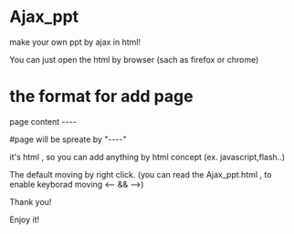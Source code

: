 Ajax_ppt
========

make your own ppt by ajax in html!

You can just open the html by browser (sach as firefox or chrome)

<h1>the format for add page</h1>
page content
----

#page will be spreate by "----"

it's html , so you can add anything by html concept (ex. javascript,flash..)


The default moving by right click.
(you can read the Ajax_ppt.html , to enable keyborad moving <-- && -->)

Thank you! 

Enjoy it!
